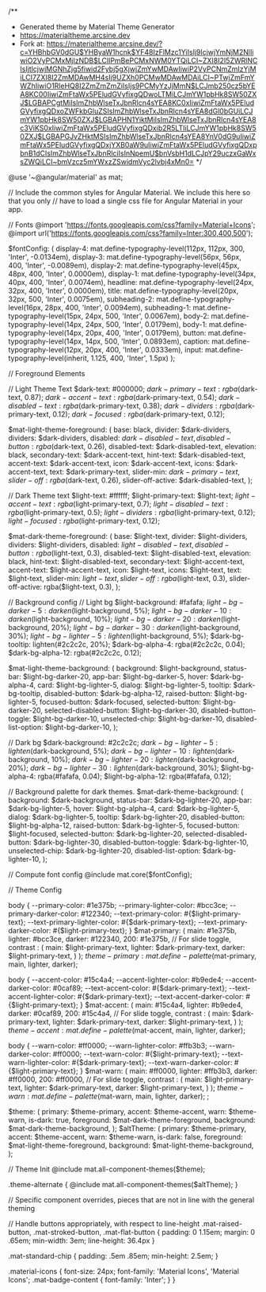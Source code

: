 /**
* Generated theme by Material Theme Generator
* https://materialtheme.arcsine.dev
* Fork at: https://materialtheme.arcsine.dev/?c=YHBhbGV0dGU$YHByaW1hcnk$YF48IzFlMzc1YiIsIj9lcjwjYmNjM2NlIiwiO2VyPCMxMjIzNDB$LCIlPmBePCMxNWM0YTQiLCI~ZXI8I2I5ZWRlNCIsIjtlcjwjMGNhZjg5fiwid2Fybj5gXjwjZmYwMDAwIiwiP2VyPCNmZmIzYjMiLCI7ZXI8I2ZmMDAwMH4sIj9UZXh0PCMwMDAwMDAiLCI~PTwjZmFmYWZhIiwiO1RleHQ8I2ZmZmZmZiIsIjs9PCMyYzJjMmN$LCJmb250cz5bYEA8KC00IiwiZmFtaWx5PEludGVyfixgQDwoLTMiLCJmYW1pbHk8SW50ZXJ$LGBAPCgtMiIsImZhbWlseTxJbnRlcn4sYEA8KC0xIiwiZmFtaWx5PEludGVyfixgQDxoZWFkbGluZSIsImZhbWlseTxJbnRlcn4sYEA8dGl0bGUiLCJmYW1pbHk8SW50ZXJ$LGBAPHN1YiktMiIsImZhbWlseTxJbnRlcn4sYEA8c3ViKS0xIiwiZmFtaWx5PEludGVyfixgQDxib2R5LTIiLCJmYW1pbHk8SW50ZXJ$LGBAPGJvZHktMSIsImZhbWlseTxJbnRlcn4sYEA8YnV0dG9uIiwiZmFtaWx5PEludGVyfixgQDxjYXB0aW9uIiwiZmFtaWx5PEludGVyfixgQDxpbnB1dCIsImZhbWlseTxJbnRlciIsInNpemU$bnVsbH1dLCJpY29uczxGaWxsZWQiLCI~bmVzcz5mYWxzZSwidmVyc2lvbj4xMn0=
*/

@use '~@angular/material' as mat;

// Include the common styles for Angular Material. We include this here so that you only
// have to load a single css file for Angular Material in your app.

// Fonts
@import 'https://fonts.googleapis.com/css?family=Material+Icons';
@import url('https://fonts.googleapis.com/css?family=Inter:300,400,500');

$fontConfig: (
  display-4: mat.define-typography-level(112px, 112px, 300, 'Inter', -0.0134em),
  display-3: mat.define-typography-level(56px, 56px, 400, 'Inter', -0.0089em),
  display-2: mat.define-typography-level(45px, 48px, 400, 'Inter', 0.0000em),
  display-1: mat.define-typography-level(34px, 40px, 400, 'Inter', 0.0074em),
  headline: mat.define-typography-level(24px, 32px, 400, 'Inter', 0.0000em),
  title: mat.define-typography-level(20px, 32px, 500, 'Inter', 0.0075em),
  subheading-2: mat.define-typography-level(16px, 28px, 400, 'Inter', 0.0094em),
  subheading-1: mat.define-typography-level(15px, 24px, 500, 'Inter', 0.0067em),
  body-2: mat.define-typography-level(14px, 24px, 500, 'Inter', 0.0179em),
  body-1: mat.define-typography-level(14px, 20px, 400, 'Inter', 0.0179em),
  button: mat.define-typography-level(14px, 14px, 500, 'Inter', 0.0893em),
  caption: mat.define-typography-level(12px, 20px, 400, 'Inter', 0.0333em),
  input: mat.define-typography-level(inherit, 1.125, 400, 'Inter', 1.5px)
);

// Foreground Elements

// Light Theme Text
$dark-text: #000000;
$dark-primary-text: rgba($dark-text, 0.87);
$dark-accent-text: rgba($dark-primary-text, 0.54);
$dark-disabled-text: rgba($dark-primary-text, 0.38);
$dark-dividers: rgba($dark-primary-text, 0.12);
$dark-focused: rgba($dark-primary-text, 0.12);

$mat-light-theme-foreground: (
  base:              black,
  divider:           $dark-dividers,
  dividers:          $dark-dividers,
  disabled:          $dark-disabled-text,
  disabled-button:   rgba($dark-text, 0.26),
  disabled-text:     $dark-disabled-text,
  elevation:         black,
  secondary-text:    $dark-accent-text,
  hint-text:         $dark-disabled-text,
  accent-text:       $dark-accent-text,
  icon:              $dark-accent-text,
  icons:             $dark-accent-text,
  text:              $dark-primary-text,
  slider-min:        $dark-primary-text,
  slider-off:        rgba($dark-text, 0.26),
  slider-off-active: $dark-disabled-text,
);

// Dark Theme text
$light-text: #ffffff;
$light-primary-text: $light-text;
$light-accent-text: rgba($light-primary-text, 0.7);
$light-disabled-text: rgba($light-primary-text, 0.5);
$light-dividers: rgba($light-primary-text, 0.12);
$light-focused: rgba($light-primary-text, 0.12);

$mat-dark-theme-foreground: (
  base:              $light-text,
  divider:           $light-dividers,
  dividers:          $light-dividers,
  disabled:          $light-disabled-text,
  disabled-button:   rgba($light-text, 0.3),
  disabled-text:     $light-disabled-text,
  elevation:         black,
  hint-text:         $light-disabled-text,
  secondary-text:    $light-accent-text,
  accent-text:       $light-accent-text,
  icon:              $light-text,
  icons:             $light-text,
  text:              $light-text,
  slider-min:        $light-text,
  slider-off:        rgba($light-text, 0.3),
  slider-off-active: rgba($light-text, 0.3),
);

// Background config
// Light bg
$light-background:    #fafafa;
$light-bg-darker-5:   darken($light-background, 5%);
$light-bg-darker-10:  darken($light-background, 10%);
$light-bg-darker-20:  darken($light-background, 20%);
$light-bg-darker-30:  darken($light-background, 30%);
$light-bg-lighter-5:  lighten($light-background, 5%);
$dark-bg-tooltip:     lighten(#2c2c2c, 20%);
$dark-bg-alpha-4:     rgba(#2c2c2c, 0.04);
$dark-bg-alpha-12:    rgba(#2c2c2c, 0.12);

$mat-light-theme-background: (
  background:               $light-background,
  status-bar:               $light-bg-darker-20,
  app-bar:                  $light-bg-darker-5,
  hover:                    $dark-bg-alpha-4,
  card:                     $light-bg-lighter-5,
  dialog:                   $light-bg-lighter-5,
  tooltip:                  $dark-bg-tooltip,
  disabled-button:          $dark-bg-alpha-12,
  raised-button:            $light-bg-lighter-5,
  focused-button:           $dark-focused,
  selected-button:          $light-bg-darker-20,
  selected-disabled-button: $light-bg-darker-30,
  disabled-button-toggle:   $light-bg-darker-10,
  unselected-chip:          $light-bg-darker-10,
  disabled-list-option:     $light-bg-darker-10,
);

// Dark bg
$dark-background:     #2c2c2c;
$dark-bg-lighter-5:   lighten($dark-background, 5%);
$dark-bg-lighter-10:  lighten($dark-background, 10%);
$dark-bg-lighter-20:  lighten($dark-background, 20%);
$dark-bg-lighter-30:  lighten($dark-background, 30%);
$light-bg-alpha-4:    rgba(#fafafa, 0.04);
$light-bg-alpha-12:   rgba(#fafafa, 0.12);

// Background palette for dark themes.
$mat-dark-theme-background: (
  background:               $dark-background,
  status-bar:               $dark-bg-lighter-20,
  app-bar:                  $dark-bg-lighter-5,
  hover:                    $light-bg-alpha-4,
  card:                     $dark-bg-lighter-5,
  dialog:                   $dark-bg-lighter-5,
  tooltip:                  $dark-bg-lighter-20,
  disabled-button:          $light-bg-alpha-12,
  raised-button:            $dark-bg-lighter-5,
  focused-button:           $light-focused,
  selected-button:          $dark-bg-lighter-20,
  selected-disabled-button: $dark-bg-lighter-30,
  disabled-button-toggle:   $dark-bg-lighter-10,
  unselected-chip:          $dark-bg-lighter-20,
  disabled-list-option:     $dark-bg-lighter-10,
);

// Compute font config
@include mat.core($fontConfig);

// Theme Config

body {
  --primary-color: #1e375b;
  --primary-lighter-color: #bcc3ce;
  --primary-darker-color: #122340;
  --text-primary-color: #{$light-primary-text};
  --text-primary-lighter-color: #{$dark-primary-text};
  --text-primary-darker-color: #{$light-primary-text};
}
$mat-primary: (
  main: #1e375b,
  lighter: #bcc3ce,
  darker: #122340,
  200: #1e375b, // For slide toggle,
  contrast : (
    main: $light-primary-text,
    lighter: $dark-primary-text,
    darker: $light-primary-text,
  )
);
$theme-primary: mat.define-palette($mat-primary, main, lighter, darker);


body {
  --accent-color: #15c4a4;
  --accent-lighter-color: #b9ede4;
  --accent-darker-color: #0caf89;
  --text-accent-color: #{$dark-primary-text};
  --text-accent-lighter-color: #{$dark-primary-text};
  --text-accent-darker-color: #{$light-primary-text};
}
$mat-accent: (
  main: #15c4a4,
  lighter: #b9ede4,
  darker: #0caf89,
  200: #15c4a4, // For slide toggle,
  contrast : (
    main: $dark-primary-text,
    lighter: $dark-primary-text,
    darker: $light-primary-text,
  )
);
$theme-accent: mat.define-palette($mat-accent, main, lighter, darker);


body {
  --warn-color: #ff0000;
  --warn-lighter-color: #ffb3b3;
  --warn-darker-color: #ff0000;
  --text-warn-color: #{$light-primary-text};
  --text-warn-lighter-color: #{$dark-primary-text};
  --text-warn-darker-color: #{$light-primary-text};
}
$mat-warn: (
  main: #ff0000,
  lighter: #ffb3b3,
  darker: #ff0000,
  200: #ff0000, // For slide toggle,
  contrast : (
    main: $light-primary-text,
    lighter: $dark-primary-text,
    darker: $light-primary-text,
  )
);
$theme-warn: mat.define-palette($mat-warn, main, lighter, darker);
;

$theme: (
  primary: $theme-primary,
  accent: $theme-accent,
  warn: $theme-warn,
  is-dark: true,
  foreground: $mat-dark-theme-foreground,
  background: $mat-dark-theme-background,
);
$altTheme: (
  primary: $theme-primary,
  accent: $theme-accent,
  warn: $theme-warn,
  is-dark: false,
  foreground: $mat-light-theme-foreground,
  background: $mat-light-theme-background,
);

// Theme Init
@include mat.all-component-themes($theme);

.theme-alternate {
  @include mat.all-component-themes($altTheme);
}

// Specific component overrides, pieces that are not in line with the general theming

// Handle buttons appropriately, with respect to line-height
.mat-raised-button, .mat-stroked-button, .mat-flat-button {
  padding: 0 1.15em;
  margin: 0 .65em;
  min-width: 3em;
  line-height: 36.4px
}

.mat-standard-chip {
  padding: .5em .85em;
  min-height: 2.5em;
}

.material-icons {
  font-size: 24px;
  font-family: 'Material Icons', 'Material Icons';
  .mat-badge-content {
    font-family: 'Inter';
  }
}
